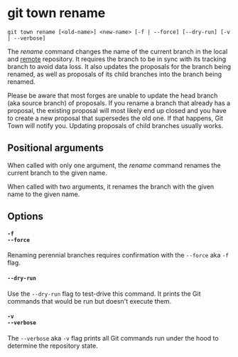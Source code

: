 # git town rename

```command-summary
git town rename [<old-name>] <new-name> [-f | --force] [--dry-run] [-v | --verbose]
```

The _rename_ command changes the name of the current branch in the local and
[remote](../preferences/dev-remote.md) repository. It requires the branch to be
in sync with its tracking branch to avoid data loss. It also updates the
proposals for the branch being renamed, as well as proposals of its child
branches into the branch being renamed.

Please be aware that most forges are unable to update the head branch (aka
source branch) of proposals. If you rename a branch that already has a proposal,
the existing proposal will most likely end up closed and you have to create a
new proposal that supersedes the old one. If that happens, Git Town will notify
you. Updating proposals of child branches usually works.

## Positional arguments

When called with only one argument, the _rename_ command renames the current
branch to the given name.

When called with two arguments, it renames the branch with the given name to the
given name.

## Options

#### `-f`<br>`--force`

Renaming perennial branches requires confirmation with the `--force` aka `-f`
flag.

#### `--dry-run`

Use the `--dry-run` flag to test-drive this command. It prints the Git commands
that would be run but doesn't execute them.

#### `-v`<br>`--verbose`

The `--verbose` aka `-v` flag prints all Git commands run under the hood to
determine the repository state.
